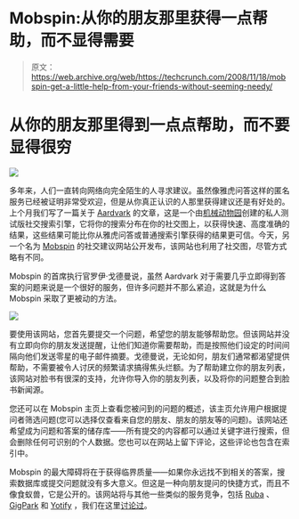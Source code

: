 # Mobspin:从你的朋友那里获得一点帮助，而不显得需要

> 原文：<https://web.archive.org/web/https://techcrunch.com/2008/11/18/mobspin-get-a-little-help-from-your-friends-without-seeming-needy/>

# 从你的朋友那里得到一点点帮助，而不要显得很穷

[![](img/41aca24d67466bf2df402677dac82e99.png)](https://web.archive.org/web/20221007152823/http://www.mobspin.com/)

多年来，人们一直转向网络向完全陌生的人寻求建议。虽然像雅虎问答这样的匿名服务已经被证明非常受欢迎，但是从你真正认识的人那里获得建议还是有好处的。上个月我们写了一篇关于 [Aardvark](https://web.archive.org/web/20221007152823/http://www.aardvark.im/) 的文章，这是一个由[机械动物园](https://web.archive.org/web/20221007152823/http://www.themechanicalzoo.com/)创建的私人测试版社交搜索引擎，它将你的搜索分布在你的社交图上，以获得快速、高度准确的结果，这些结果可能比你从雅虎问答或普通搜索引擎获得的结果更可信。今天，另一个名为 [Mobspin](https://web.archive.org/web/20221007152823/http://www.mobspin.com/) 的社交建议网站公开发布，该网站也利用了社交图，尽管方式略有不同。

Mobspin 的首席执行官罗伊·戈德曼说，虽然 Aardvark 对于需要几乎立即得到答案的问题来说是一个很好的服务，但许多问题并不那么紧迫，这就是为什么 Mobspin 采取了更被动的方法。

![](img/cc250508172fad1987a62a96556e2c2f.png)

要使用该网站，您首先要提交一个问题，希望您的朋友能够帮助您。但该网站并没有立即向你的朋友发送提醒，让他们知道你需要帮助，而是按照他们设定的时间间隔向他们发送零星的电子邮件摘要。戈德曼说，无论如何，朋友们通常都渴望提供帮助，不需要被令人讨厌的频繁请求搞得焦头烂额。为了帮助建立你的朋友列表，该网站对脸书有很深的支持，允许你导入你的朋友列表，以及将你的问题整合到脸书新闻源。

您还可以在 Mobspin 主页上查看您被问到的问题的概述，该主页允许用户根据提问者筛选问题(您可以选择仅查看来自您的朋友、朋友的朋友等的问题)。该网站还希望成为问题和答案的储存库——所有提交的内容都可以通过关键字进行搜索，但会删除任何可识别的个人数据。您也可以在网站上留下评论，这些评论也包含在索引中。

Mobspin 的最大障碍将在于获得临界质量——如果你永远找不到相关的答案，搜索数据库或提交问题就没有多大意义。但这是一种向朋友提问的快捷方式，而且不像食蚁兽，它是公开的。该网站将与其他一些类似的服务竞争，包括 [Ruba](https://web.archive.org/web/20221007152823/http://www.ruba.com/) 、 [GigPark](https://web.archive.org/web/20221007152823/http://www.gigpark.com/) 和 [Yotify](https://web.archive.org/web/20221007152823/http://www.yotify.com/) ，我们在这里[讨论过](https://web.archive.org/web/20221007152823/http://www.beta.techcrunch.com/2008/09/24/yotify-launches-its-google-alerts-on-steroids/)。